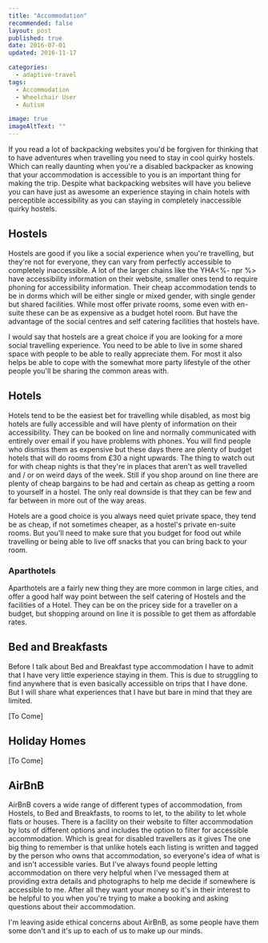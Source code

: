 ```yaml
---
title: "Accommodation"
recommended: false
layout: post
published: true
date: 2016-07-01
updated: 2016-11-17

categories: 
  - adaptive-travel
tags:
  - Accommodation
  - Wheelchair User
  - Autism

image: true
imageAltText: ""
---
```


If you read a lot of backpacking websites you'd be forgiven for thinking that to have adventures when travelling you need to stay in cool quirky hostels. Which can really daunting when you're a disabled backpacker as knowing that your accommodation is accessible to you is an important thing for making the trip. Despite what backpacking websites will have you believe you can have just as awesome an experience staying in chain hotels with perceptible accessibility as you can staying in completely inaccessible quirky hostels.<!--more--> 

## Hostels

Hostels are good if you like a social experience when you're travelling, but they're not for everyone, they can vary from perfectly accessible to completely inaccessible. A lot of the larger chains like the YHA<%- npr %> have accessibility information on their website, smaller ones tend to require phoning for accessibility information. Their cheap accommodation tends to be in dorms which will be either single or mixed gender, with single gender but shared facilities. While most offer private rooms, some even with en-suite these can be as expensive as a budget hotel room. But have the advantage of the social centres and self catering facilities that hostels have. 

I would say that hostels are a great choice if you are looking for a more social travelling experience. You need to be able to live in some shared space with people to be able to really appreciate them. For most it also helps be able to cope with the somewhat more party lifestyle of the other people you'll be sharing the common areas with.

## Hotels

Hotels tend to be the easiest bet for travelling while disabled, as most big hotels are fully accessible and will have plenty of information on their accessibility. They can be booked on line and normally communicated with entirely over email if you have problems with phones. You will find people who dismiss them as expensive but these days there are plenty of budget hotels that will do rooms from £30 a night upwards. The thing to watch out for with cheap nights is that they're in places that aren't as well travelled and / or on weird days of the week. Still if you shop around on line there are plenty of cheap bargains to be had and certain as cheap as getting a room to yourself in a hostel. The only real downside is that they can be few and far between in more out of the way areas.

Hotels are a good choice is you always need quiet private space, they tend be as cheap, if not sometimes cheaper, as a hostel's private en-suite rooms. But you'll need to make sure that you budget for food out while travelling or being able to live off snacks that you can bring back to your room.

### Aparthotels

Aparthotels are a fairly new thing they are more common in large cities, and offer a good half way point between the self catering of Hostels and the facilities of a Hotel. They can be on the pricey side for a traveller on a budget, but shopping around on line it is possible to get them as affordable rates. 

## Bed and Breakfasts

Before I talk about Bed and Breakfast type accommodation I have to admit that I have very little experience staying in them. This is due to struggling to find anywhere that is even basically accessible on trips that I have done. But I will share what experiences that I have but bare in mind that they are limited.

[To Come]

## Holiday Homes

[To Come]

## AirBnB

AirBnB covers a wide range of different types of accommodation, from Hostels, to Bed and Breakfasts, to rooms to let, to the ability to let whole flats or houses. There is a facility on their website to filter accommodation by lots of different options and includes the option to filter for accessible accommodation. Which is great for disabled travellers as it gives 
The one big thing to remember is that unlike hotels each listing is written and tagged by the person who owns that accommodation, so everyone's idea of what is and isn't accessible varies. But I've always found people letting accommodation on there very helpful when I've messaged them at providing extra details and photographs to help me decide if somewhere is accessible to me. After all they want your money so it's in their interest to be helpful to you when you're trying to make a booking and asking questions about their accommodation.

I'm leaving aside ethical concerns about AirBnB, as some people have them some don't and it's up to each of us to make up our minds.
